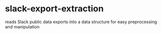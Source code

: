 # slack-export-extraction
reads Slack public data exports into a data structure for easy preprocessing and manipulation

